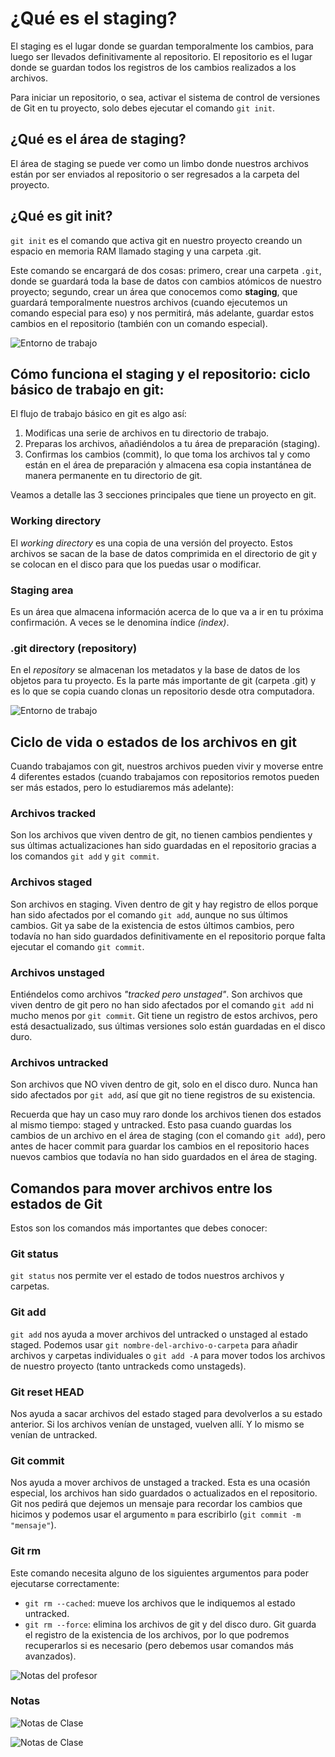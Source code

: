 # ¿Qué es el staging?

El staging es el lugar donde se guardan temporalmente los cambios, para luego ser llevados definitivamente al repositorio. El repositorio es el lugar donde se guardan todos los registros de los cambios realizados a los archivos.

Para iniciar un repositorio, o sea, activar el sistema de control de versiones de Git en tu proyecto, solo debes ejecutar el comando ```git init```.

## ¿Qué es el área de staging?

El área de staging se puede ver como un limbo donde nuestros archivos están por ser enviados al repositorio o ser regresados a la carpeta del proyecto.

## ¿Qué es git init?

```git init``` es el comando que activa git en nuestro proyecto creando un espacio en memoria RAM llamado staging y una carpeta .git.

Este comando se encargará de dos cosas: primero, crear una carpeta ```.git```, donde se guardará toda la base de datos con cambios atómicos de nuestro proyecto; segundo, crear un área que conocemos como **staging**, que guardará temporalmente nuestros archivos (cuando ejecutemos un comando especial para eso) y nos permitirá, más adelante, guardar estos cambios en el repositorio (también con un comando especial).

![Entorno de trabajo](./img/clase10.webp)

## Cómo funciona el staging y el repositorio: ciclo básico de trabajo en git:

El flujo de trabajo básico en git es algo así:

1. Modificas una serie de archivos en tu directorio de trabajo.
2. Preparas los archivos, añadiéndolos a tu área de preparación (staging).
3. Confirmas los cambios (commit), lo que toma los archivos tal y como están en el área de preparación y almacena esa copia instantánea de manera permanente en tu directorio de git.

Veamos a detalle las 3 secciones principales que tiene un proyecto en git.

### Working directory

El *working directory* es una copia de una versión del proyecto. Estos archivos se sacan de la base de datos comprimida en el directorio de git y se colocan en el disco para que los puedas usar o modificar.

### Staging area

Es un área que almacena información acerca de lo que va a ir en tu próxima confirmación. A veces se le denomina índice *(index)*.

### .git directory (repository)

En el *repository* se almacenan los metadatos y la base de datos de los objetos para tu proyecto. Es la parte más importante de git (carpeta .git) y es lo que se copia cuando clonas un repositorio desde otra computadora.

![Entorno de trabajo](./img/clase10-2.webp)

## Ciclo de vida o estados de los archivos en git

Cuando trabajamos con git, nuestros archivos pueden vivir y moverse entre 4 diferentes estados (cuando trabajamos con repositorios remotos pueden ser más estados, pero lo estudiaremos más adelante):

### Archivos tracked

Son los archivos que viven dentro de git, no tienen cambios pendientes y sus últimas actualizaciones han sido guardadas en el repositorio gracias a los comandos ```git add``` y ```git commit```.

### Archivos staged

Son archivos en staging. Viven dentro de git y hay registro de ellos porque han sido afectados por el comando ```git add```, aunque no sus últimos cambios. Git ya sabe de la existencia de estos últimos cambios, pero todavía no han sido guardados definitivamente en el repositorio porque falta ejecutar el comando ```git commit```.

### Archivos unstaged

Entiéndelos como archivos *"tracked pero unstaged"*. Son archivos que viven dentro de git pero no han sido afectados por el comando ```git add``` ni mucho menos por ```git commit```. Git tiene un registro de estos archivos, pero está desactualizado, sus últimas versiones solo están guardadas en el disco duro.

### Archivos untracked

Son archivos que NO viven dentro de git, solo en el disco duro. Nunca han sido afectados por ```git add```, así que git no tiene registros de su existencia.

Recuerda que hay un caso muy raro donde los archivos tienen dos estados al mismo tiempo: staged y untracked. Esto pasa cuando guardas los cambios de un archivo en el área de staging (con el comando ```git add```), pero antes de hacer commit para guardar los cambios en el repositorio haces nuevos cambios que todavía no han sido guardados en el área de staging.

## Comandos para mover archivos entre los estados de Git

Estos son los comandos más importantes que debes conocer:

### Git status

```git status``` nos permite ver el estado de todos nuestros archivos y carpetas.

### Git add

```git add``` nos ayuda a mover archivos del untracked o unstaged al estado staged. Podemos usar ```git nombre-del-archivo-o-carpeta``` para añadir archivos y carpetas individuales o ```git add -A``` para mover todos los archivos de nuestro proyecto (tanto untrackeds como unstageds).

### Git reset HEAD

Nos ayuda a sacar archivos del estado staged para devolverlos a su estado anterior. Si los archivos venían de unstaged, vuelven allí. Y lo mismo se venían de untracked.

### Git commit

Nos ayuda a mover archivos de unstaged a tracked. Esta es una ocasión especial, los archivos han sido guardados o actualizados en el repositorio. Git nos pedirá que dejemos un mensaje para recordar los cambios que hicimos y podemos usar el argumento ```m``` para escribirlo (```git commit -m "mensaje"```).

### Git rm

Este comando necesita alguno de los siguientes argumentos para poder ejecutarse correctamente:

- ```git rm --cached```: mueve los archivos que le indiquemos al estado untracked.
- ```git rm --force```: elimina los archivos de git y del disco duro. Git guarda el registro de la existencia de los archivos, por lo que podremos recuperarlos si es necesario (pero debemos usar comandos más avanzados).

![Notas del profesor](./img/clase10-profesor.png)

### Notas

![Notas de Clase](./img/clase10-notas.png)

![Notas de Clase](./img/clase10-notas.webp)
